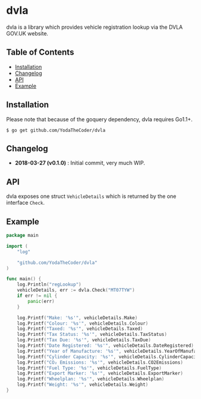 # dvla

dvla is a library which provides vehicle registration lookup via the DVLA GOV.UK website.

## Table of Contents

* [Installation](#installation)
* [Changelog](#changelog)
* [API](#api)
* [Example](#example)

## Installation

Please note that because of the goquery dependency, dvla requires Go1.1+.

    $ go get github.com/YodaTheCoder/dvla

## Changelog

*    **2018-03-27 (v0.1.0)** : Initial commit, very much WIP.

## API

dvla exposes one struct `VehicleDetails` which is returned by the one interface `Check`.

## Example

```Go
package main

import (
	"log"

	"github.com/YodaTheCoder/dvla"
)

func main() {
	log.Println("regLookup")
	vehicleDetails, err := dvla.Check("MT07TYW")
	if err != nil {
		panic(err)
	}

	log.Printf("Make: '%s'", vehicleDetails.Make)
	log.Printf("Colour: '%s'", vehicleDetails.Colour)
	log.Printf("Taxed: '%s'", vehicleDetails.Taxed)
	log.Printf("Tax Status: '%s'", vehicleDetails.TaxStatus)
	log.Printf("Tax Due: '%s'", vehicleDetails.TaxDue)
	log.Printf("Date Registered: '%s'", vehicleDetails.DateRegistered)
	log.Printf("Year of Manufacture: '%s'", vehicleDetails.YearOfManufacture)
	log.Printf("Cylinder Capacity: '%s'", vehicleDetails.CylinderCapacity)
	log.Printf("CO₂ Emissions: '%s'", vehicleDetails.CO2Emissions)
	log.Printf("Fuel Type: '%s'", vehicleDetails.FuelType)
	log.Printf("Export Marker: '%s'", vehicleDetails.ExportMarker)
	log.Printf("Wheelplan: '%s'", vehicleDetails.Wheelplan)
	log.Printf("Weight: '%s'", vehicleDetails.Weight)
}
```

